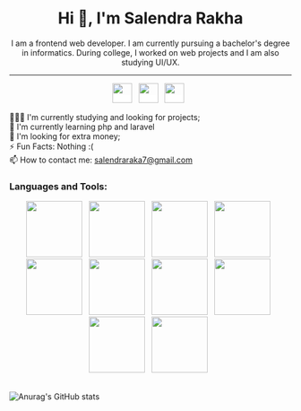 <h1 align="center">Hi 👋, I'm Salendra Rakha</h1>
<p align="center">I am a frontend web developer. I am currently pursuing a bachelor's degree in informatics. During college, I worked on web projects and I am also studying UI/UX.</p>
<hr>
<p align="center">
<a href="https://www.instagram.com/rakha_wijaya1" target="_blank" style="background-color:white;"><img height="35" src="https://www.pngrepo.com/png/111199/180/instagram.png"></a>&nbsp;&nbsp;
<a href="https://www.linkedin.com/in/salendrawijaya/" target="_blank" style="background-color:white;"><img height="35"  src="https://www.pngrepo.com/png/157006/180/linkedin.png"></a>&nbsp;&nbsp;
<a href="https://www.facebook.com/salendra.r.wijaya" target="_blank" style="background-color:white;"><img height="35" src="https://cdn.jsdelivr.net/gh/devicons/devicon@latest/icons/facebook/facebook-original.svg" /></a>&nbsp;&nbsp;
</p>

👨🏽‍💻 I'm currently studying and looking for projects;
<br>
🌱 I'm currently learning php and laravel
<br>
🤔 I'm looking for extra money;
<br>
⚡️ Fun Facts: Nothing :(
<br>
📫 How to contact me: salendraraka7@gmail.com

<h3>Languages and Tools:</h3>
<div style="flex" align="center" gap="10;">
<img height="100" src="https://cdn.jsdelivr.net/gh/devicons/devicon@latest/icons/html5/html5-plain-wordmark.svg" /> &nbsp; 
<img height="100" src="https://cdn.jsdelivr.net/gh/devicons/devicon@latest/icons/css3/css3-plain-wordmark.svg" />  &nbsp; 
<img height="100" src="https://cdn.jsdelivr.net/gh/devicons/devicon@latest/icons/javascript/javascript-original.svg" />  &nbsp; 
<img height="100" src="https://cdn.jsdelivr.net/gh/devicons/devicon@latest/icons/typescript/typescript-original.svg" />  &nbsp; 
<img height="100" src="https://cdn.jsdelivr.net/gh/devicons/devicon@latest/icons/react/react-original.svg" />  &nbsp; 
<img height="100" src="https://cdn.jsdelivr.net/gh/devicons/devicon@latest/icons/nodejs/nodejs-original-wordmark.svg" />  &nbsp; 
<img height="100" src="https://cdn.jsdelivr.net/gh/devicons/devicon@latest/icons/figma/figma-original.svg" />  &nbsp; 
<img height="100" src="https://cdn.jsdelivr.net/gh/devicons/devicon@latest/icons/git/git-original.svg" />  &nbsp; 
<img height="100" src="https://www.svgrepo.com/download/475654/github-color.svg">  &nbsp; 
<img height="100" src="https://cdn.jsdelivr.net/gh/devicons/devicon@latest/icons/npm/npm-original-wordmark.svg" />  &nbsp; 
</div>
<br>

![Anurag's GitHub stats](https://github-readme-stats.vercel.app/api?username=raka-wijaya&show_icons=true&theme=dark)
<!---
raka-wijaya/raka-wijaya is a ✨ special ✨ repository because its `README.md` (this file) appears on your GitHub profile.
You can click the Preview link to take a look at your changes.
--->
